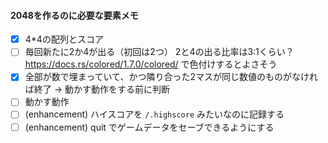 #### 2048を作るのに必要な要素メモ

- [x] 4*4の配列とスコア
- [ ] 毎回新たに2か4が出る（初回は2つ） 2と4の出る比率は3:1くらい？ https://docs.rs/colored/1.7.0/colored/ で色付けするとよさそう
- [x] 全部が数で埋まっていて、かつ隣り合った2マスが同じ数値のものがなければ終了 -> 動かす動作をする前に判断
- [ ] 動かす動作
- [ ] (enhancement) ハイスコアを `/.highscore` みたいなのに記録する
- [ ] (enhancement) quit でゲームデータをセーブできるようにする